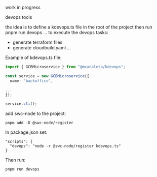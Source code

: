 work in progress

devops tools

the idea is to define a kdevops.ts file in the root of the project
then run pnpm run devops ... to execute the devops tasks:
- generate terraform files
- generate cloudbuild.yaml
...

Example of kdevops.ts file:

```ts
import { GCBMicroservice } from "@mcanaleta/kdevops";

const service = new GCBMicroservice({
  name: "backoffice",

...
});

service.cli();
```

add swc-node to the project:

```
pnpm add -D @swc-node/register
```

In package.json set:

```
"scripts": {
  "devops": "node -r @swc-node/register kdevops.ts"
}
```

Then run:

```
pnpm run devops
```
